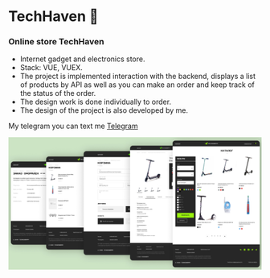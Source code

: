 # TechHaven 📱

### Online store TechHaven

- Internet gadget and electronics store.
- Stack: VUE, VUEX.
- The project is implemented interaction with the backend, displays a list of products by API as well as you can make an order and keep track of the status of the order. 
- The design work is done individually to order.
- The design of the project is also developed by me.

My telegram you can text me [Telegram](https://t.me/Voloshanovskiy_V)

![travel-website](/preview.jpg)
